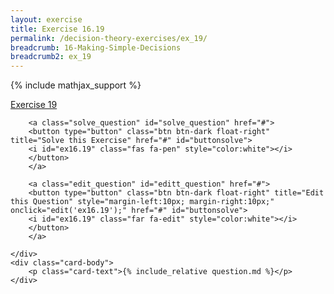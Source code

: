 ```yaml
---
layout: exercise
title: Exercise 16.19
permalink: /decision-theory-exercises/ex_19/
breadcrumb: 16-Making-Simple-Decisions
breadcrumb2: ex_19
---
```


{% include mathjax_support %}


<div class="card">
    <div class="card-header p-2">
        <a href='#' class="p-2">Exercise 19
        </a>

        <a class="solve_question" id="solve_question" href="#">
        <button type="button" class="btn btn-dark float-right" title="Solve this Exercise" href="#" id="buttonsolve">
        <i id="ex16.19" class="fas fa-pen" style="color:white"></i>
        </button>
        </a>

        <a class="edit_question" id="editt_question" href="#">
        <button type="button" class="btn btn-dark float-right" title="Edit this Question" style="margin-left:10px; margin-right:10px;" onclick="edit('ex16.19');" href="#" id="buttonsolve">
        <i id="ex16.19" class="far fa-edit" style="color:white"></i>
        </button>
        </a>

    </div>
    <div class="card-body">
        <p class="card-text">{% include_relative question.md %}</p>
    </div>
</div>

<br>
